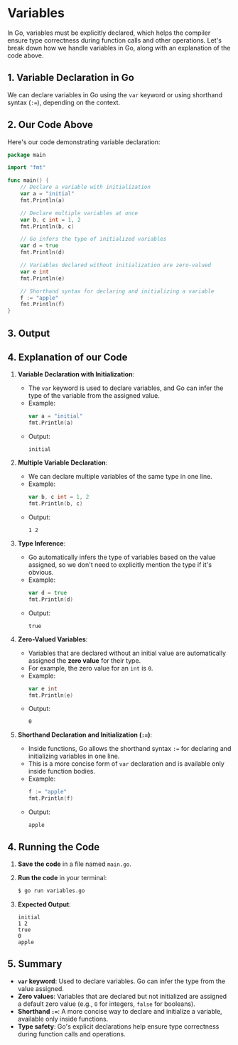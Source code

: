 # Variables

In Go, variables must be explicitly declared, which helps the compiler ensure type correctness during function calls and other operations. Let's break down how we handle variables in Go, along with an explanation of the code above.

## 1. **Variable Declaration in Go**

We can declare variables in Go using the `var` keyword or using shorthand syntax (`:=`), depending on the context.

## 2. **Our Code Above**

Here's our code demonstrating variable declaration:

```go
package main

import "fmt"

func main() {
    // Declare a variable with initialization
    var a = "initial"
    fmt.Println(a)

    // Declare multiple variables at once
    var b, c int = 1, 2
    fmt.Println(b, c)

    // Go infers the type of initialized variables
    var d = true
    fmt.Println(d)

    // Variables declared without initialization are zero-valued
    var e int
    fmt.Println(e)

    // Shorthand syntax for declaring and initializing a variable
    f := "apple"
    fmt.Println(f)
}
```

## 3. **Output**

## 4. **Explanation of our Code**

1. **Variable Declaration with Initialization**:

   - The `var` keyword is used to declare variables, and Go can infer the type of the variable from the assigned value.
   - Example:
     ```go
     var a = "initial"
     fmt.Println(a)
     ```
   - Output:
     ```
     initial
     ```

2. **Multiple Variable Declaration**:

   - We can declare multiple variables of the same type in one line.
   - Example:
     ```go
     var b, c int = 1, 2
     fmt.Println(b, c)
     ```
   - Output:
     ```
     1 2
     ```

3. **Type Inference**:

   - Go automatically infers the type of variables based on the value assigned, so we don't need to explicitly mention the type if it's obvious.
   - Example:
     ```go
     var d = true
     fmt.Println(d)
     ```
   - Output:
     ```
     true
     ```

4. **Zero-Valued Variables**:

   - Variables that are declared without an initial value are automatically assigned the **zero value** for their type.
   - For example, the zero value for an `int` is `0`.
   - Example:
     ```go
     var e int
     fmt.Println(e)
     ```
   - Output:
     ```
     0
     ```

5. **Shorthand Declaration and Initialization (`:=`)**:
   - Inside functions, Go allows the shorthand syntax `:=` for declaring and initializing variables in one line.
   - This is a more concise form of `var` declaration and is available only inside function bodies.
   - Example:
     ```go
     f := "apple"
     fmt.Println(f)
     ```
   - Output:
     ```
     apple
     ```

## 4. **Running the Code**

1. **Save the code** in a file named `main.go`.
2. **Run the code** in your terminal:

   ```bash
   $ go run variables.go
   ```

3. **Expected Output**:
   ```
   initial
   1 2
   true
   0
   apple
   ```

## 5. **Summary**

- **`var` keyword**: Used to declare variables. Go can infer the type from the value assigned.
- **Zero values**: Variables that are declared but not initialized are assigned a default zero value (e.g., `0` for integers, `false` for booleans).
- **Shorthand `:=`**: A more concise way to declare and initialize a variable, available only inside functions.
- **Type safety**: Go's explicit declarations help ensure type correctness during function calls and operations.
